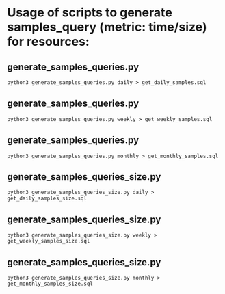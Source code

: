 # Usage of scripts to generate samples_query (metric: time/size) for resources:

## generate_samples_queries.py

`python3 generate_samples_queries.py daily > get_daily_samples.sql`

## generate_samples_queries.py

`python3 generate_samples_queries.py weekly > get_weekly_samples.sql`

## generate_samples_queries.py

`python3 generate_samples_queries.py monthly > get_monthly_samples.sql`

## generate_samples_queries_size.py

`python3 generate_samples_queries_size.py daily > get_daily_samples_size.sql`

## generate_samples_queries_size.py

`python3 generate_samples_queries_size.py weekly > get_weekly_samples_size.sql`

## generate_samples_queries_size.py

`python3 generate_samples_queries_size.py monthly > get_monthly_samples_size.sql`
